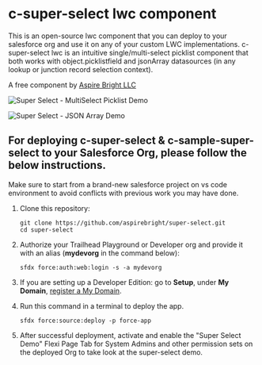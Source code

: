 # c-super-select lwc component

This is an open-source lwc component that you can deploy to your salesforce org and use it on any of your custom LWC implementations. c-super-select lwc is an intuitive single/multi-select picklist component that both works with object.picklistfield and jsonArray datasources (in any lookup or junction record selection context).

A free component by [Aspire Bright LLC](https://www.aspirebright.com/)

![Super Select - MultiSelect Picklist Demo](https://user-images.githubusercontent.com/7284747/115159136-b1c8db80-a05f-11eb-906a-b6a46eeac1c5.gif)

![Super Select - JSON Array Demo](https://user-images.githubusercontent.com/7284747/115159180-dcb32f80-a05f-11eb-8956-4e262702fc28.gif)

## For deploying c-super-select & c-sample-super-select to your Salesforce Org, please follow the below instructions.

Make sure to start from a brand-new salesforce project on vs code environment to avoid conflicts with previous work you may have done.

1. Clone this repository:

    ```
    git clone https://github.com/aspirebright/super-select.git
    cd super-select
    ```

2. Authorize your Trailhead Playground or Developer org and provide it with an alias (**mydevorg** in the command below):

    ```
    sfdx force:auth:web:login -s -a mydevorg
    ```

3. If you are setting up a Developer Edition: go to **Setup**, under **My Domain**, [register a My Domain](https://help.salesforce.com/articleView?id=domain_name_setup.htm&type=5).

4. Run this command in a terminal to deploy the app.

    ```
    sfdx force:source:deploy -p force-app
    ```

5. After successful deployment, activate and enable the "Super Select Demo" Flexi Page Tab for System Admins and other permission sets on the deployed Org to take look at the super-select demo.
